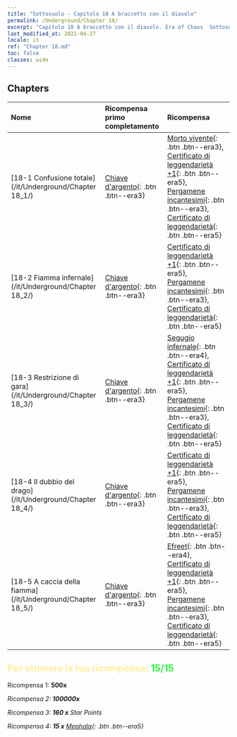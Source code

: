 ```yaml
---
title: "Sottosuolo - Capitolo 18 A braccetto con il diavolo"
permalink: /Underground/Chapter 18/
excerpt: "Capitolo 18 A braccetto con il diavolo. Era of Chaos  Sottosuolo - Capitolo 18. A braccetto con il diavolo"
last_modified_at: 2021-04-27
locale: it
ref: "Chapter 18.md"
toc: false
classes: wide
---
```


## Chapters

  | Nome |  Ricompensa primo completamento | Ricompensa |
  |:------------|:------------|:------------| 
  | [18-1 Confusione totale](/it/Underground/Chapter 18_1/) | [Chiave d'argento](/ItemsIT/con_693/){: .btn .btn--era3} | [Morto vivente](/ItemsIT/unt_209/){: .btn .btn--era3}, [Certificato di leggendarietà +1](/ItemsIT/mat_74/){: .btn .btn--era5}, [Pergamene incantesimi](/ItemsIT/con_694/){: .btn .btn--era3}, [Certificato di leggendarietà](/ItemsIT/mat_67/){: .btn .btn--era5} |
  | [18-2 Fiamma infernale](/it/Underground/Chapter 18_2/) | [Chiave d'argento](/ItemsIT/con_693/){: .btn .btn--era3} | [Certificato di leggendarietà +1](/ItemsIT/mat_74/){: .btn .btn--era5}, [Pergamene incantesimi](/ItemsIT/con_694/){: .btn .btn--era3}, [Certificato di leggendarietà](/ItemsIT/mat_67/){: .btn .btn--era5} |
  | [18-3 Restrizione di gara](/it/Underground/Chapter 18_3/) | [Chiave d'argento](/ItemsIT/con_693/){: .btn .btn--era3} | [Segugio infernale](/ItemsIT/unt_228/){: .btn .btn--era4}, [Certificato di leggendarietà +1](/ItemsIT/mat_74/){: .btn .btn--era5}, [Pergamene incantesimi](/ItemsIT/con_694/){: .btn .btn--era3}, [Certificato di leggendarietà](/ItemsIT/mat_67/){: .btn .btn--era5} |
  | [18-4 Il dubbio del drago](/it/Underground/Chapter 18_4/) | [Chiave d'argento](/ItemsIT/con_693/){: .btn .btn--era3} | [Certificato di leggendarietà +1](/ItemsIT/mat_74/){: .btn .btn--era5}, [Pergamene incantesimi](/ItemsIT/con_694/){: .btn .btn--era3}, [Certificato di leggendarietà](/ItemsIT/mat_67/){: .btn .btn--era5} |
  | [18-5 A caccia della fiamma](/it/Underground/Chapter 18_5/) | [Chiave d'argento](/ItemsIT/con_693/){: .btn .btn--era3} | [Efreet](/ItemsIT/unt_231/){: .btn .btn--era4}, [Certificato di leggendarietà +1](/ItemsIT/mat_74/){: .btn .btn--era5}, [Pergamene incantesimi](/ItemsIT/con_694/){: .btn .btn--era3}, [Certificato di leggendarietà](/ItemsIT/mat_67/){: .btn .btn--era5} |


## <span style="color: #ffeea0">Per ottenere la tua ricompensa: </span><span style="color: #27f73a">15/15</span>

 Ricompensa 1:  **500x** <i class="fas fa-gem"/>

 Ricompensa 2:  **100000x** <i class="fas fa-coins"/>

 Ricompensa 3: **160 x** Star Points

 Ricompensa 4: **15 x** [Mephala](/ItemsIT/her_367/){: .btn .btn--era5}

